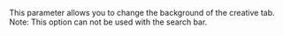 This parameter allows you to change the background of the creative tab.
Note: This option can not be used with the search bar.